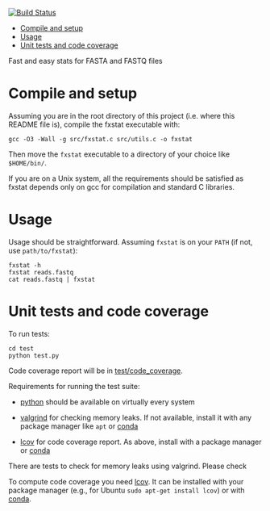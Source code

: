 [![Build Status](https://travis-ci.com/dariober/fxstat.svg?branch=master)](https://travis-ci.com/dariober/fxstat)


<!-- vim-markdown-toc GFM -->

* [Compile and setup](#compile-and-setup)
* [Usage](#usage)
* [Unit tests and code coverage](#unit-tests-and-code-coverage)

<!-- vim-markdown-toc -->

Fast and easy stats for FASTA and FASTQ files

Compile and setup
=================

Assuming you are in the root directory of this project (i.e. where this README
file is), compile the fxstat executable with:

```
gcc -O3 -Wall -g src/fxstat.c src/utils.c -o fxstat
```

Then move the `fxstat` executable to a directory of your choice like `$HOME/bin/`.

If you are on a Unix system, all the requirements should be satisfied as fxstat
depends only on gcc for compilation and standard C libraries.

Usage
=====

Usage should be straightforward. Assuming `fxstat` is on your `PATH` (if not, use `path/to/fxstat`):

```
fxstat -h
fxstat reads.fastq
cat reads.fastq | fxstat
```

Unit tests and code coverage
============================

To run tests:

```
cd test
python test.py
```

Code coverage report will be in [test/code_coverage](https://htmlpreview.github.io/?https://github.com/dariober/fxstat/blob/master/test/code_coverage/index.html).

Requirements for running the test suite:

* [python](https://www.python.org/) should be available on virtually every system

* [valgrind](https://valgrind.org/) for checking memory leaks. If not
  available, install it with any package manager like `apt` or
  [conda](https://anaconda.org/conda-forge/valgrind)

* [lcov](https://github.com/linux-test-project/lcov) for code coverage report.
  As above, install with a package manager or
  [conda](https://anaconda.org/conda-forge/lcov)

There are tests to check for memory leaks using valgrind. Please check 

To compute code coverage you need
[lcov](https://github.com/linux-test-project/lcov). It can be installed
with your package manager (e.g., for Ubuntu `sudo apt-get install lcov`) or with
[conda](https://anaconda.org/conda-forge/lcov).
